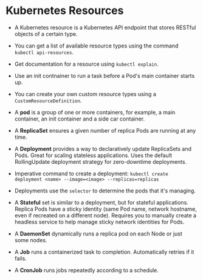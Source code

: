 # Kubernetes Resources

- A Kubernetes resource is a Kubernetes API endpoint that stores RESTful objects of a certain type.
- You can get a list of available resource types using the command `kubectl api-resources`.
- Get documentation for a resource using `kubectl explain`.
- Use an init contnainer to run a task before a Pod's main container starts up.
- You can create your own custom resource types using a `CustomResourceDefinition`.
- A **pod** is a group of one or more containers, for example, a main container, an init container and a side car container.
  
- A **ReplicaSet** ensures a given number of replica Pods are running at any time.
- A **Deployment** provides a way to declaratively update ReplicaSets and Pods. Great for scaling stateless applications. Uses the default RollingUpdate deployment strategy for zero-downtime deployments.
- Imperative command to create a deployment: `kubectl create deployment <name> --image=<image> --replicas=replicas`
- Deployments use the `selector` to determine the pods that it's managing.
- A **Stateful** set is similar to a deployment, but for stateful applications. Replica Pods have a sticky identity (same Pod name, network hostname, even if recreated on a different node). Requires you to manually create a headless service to help manage sticky network identities for Pods.
- A **DaemonSet** dynamically runs a replica pod on each Node or just some nodes.
- A **Job** runs a containerized task to completion. Automatically retries if it fails.
- A **CronJob** runs jobs repeatedly according to a schedule.